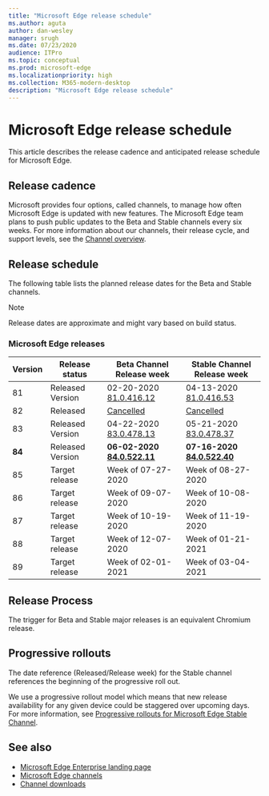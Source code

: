 ```yaml
---
title: "Microsoft Edge release schedule"
ms.author: aguta
author: dan-wesley
manager: srugh
ms.date: 07/23/2020
audience: ITPro
ms.topic: conceptual
ms.prod: microsoft-edge
ms.localizationpriority: high
ms.collection: M365-modern-desktop
description: "Microsoft Edge release schedule"
---
```


# Microsoft Edge release schedule

This article describes the release cadence and anticipated release schedule for Microsoft Edge.

## Release cadence

Microsoft provides four options, called channels, to manage how often Microsoft Edge is updated with new features. The Microsoft Edge team plans to push public updates to the Beta and Stable channels every six weeks. For more information about our channels, their release cycle, and support levels, see the [Channel overview](https://docs.microsoft.com/DeployEdge/microsoft-edge-channels#channel-overview).

## Release schedule

The following table lists the planned release dates for the Beta and Stable channels.

> [!NOTE]
> Release dates are approximate and might vary based on build status.

### Microsoft Edge releases

| Version | Release status | Beta Channel<br>Release week | Stable Channel<br>Release week |
|---------|-----|------|--------|
| 81 | Released<br>Version | 02-20-2020<br>[81.0.416.12](https://docs.microsoft.com/DeployEdge/microsoft-edge-relnote-beta-channel#version-81041612-february-20) | 04-13-2020<br>[81.0.416.53](https://docs.microsoft.com/DeployEdge/microsoft-edge-relnote-stable-channel#version-81041653-april-13) |
| 82 | Released | [Cancelled](https://blogs.windows.com/msedgedev/2020/03/20/update-stable-channel-releases/) | [Cancelled](https://blogs.windows.com/msedgedev/2020/03/20/update-stable-channel-releases/) |
| 83 | Released<br>Version | 04-22-2020<br>[83.0.478.13](https://docs.microsoft.com/DeployEdge/microsoft-edge-relnote-beta-channel#version-83047813-april-22) | 05-21-2020<br> [83.0.478.37](https://docs.microsoft.com/DeployEdge/microsoft-edge-relnote-stable-channel#version-83047837-may-21) |
| **84** | Released<br>Version | **06-02-2020**<br> **[84.0.522.11](https://docs.microsoft.com/DeployEdge/microsoft-edge-relnote-beta-channel#version-84052211-june-2)** | **07-16-2020**<br> **[84.0.522.40](https://docs.microsoft.com/DeployEdge/microsoft-edge-relnote-stable-channel#version-84052240-july-16)** |
| 85 | Target release | Week of 07-27-2020 | Week of 08-27-2020 |
| 86 | Target release | Week of 09-07-2020 | Week of 10-08-2020 |
| 87 | Target release | Week of 10-19-2020 | Week of 11-19-2020 |
| 88 | Target release | Week of 12-07-2020 | Week of 01-21-2021 |
| 89 | Target release | Week of 02-01-2021 | Week of 03-04-2021 |

## Release Process

The trigger for Beta and Stable major releases is an equivalent Chromium release.

## Progressive rollouts

The date reference (Released/Release week) for the Stable channel references the beginning of the progressive roll out.

We use a progressive rollout model which means that new release availability for any given device could be staggered over upcoming days. For more information, see [Progressive rollouts for Microsoft Edge Stable Channel](microsoft-edge-update-progressive-rollout.md).

## See also

- [Microsoft Edge Enterprise landing page](https://aka.ms/EdgeEnterprise)
- [Microsoft Edge channels](microsoft-edge-channels.md)
- [Channel downloads](https://www.microsoft.com/edge/business/download)